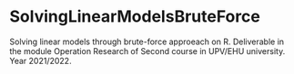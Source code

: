 # SolvingLinearModelsBruteForce
Solving linear models through brute-force approeach on R.
Deliverable in the module Operation Research of Second course in UPV/EHU university.
Year 2021/2022.
